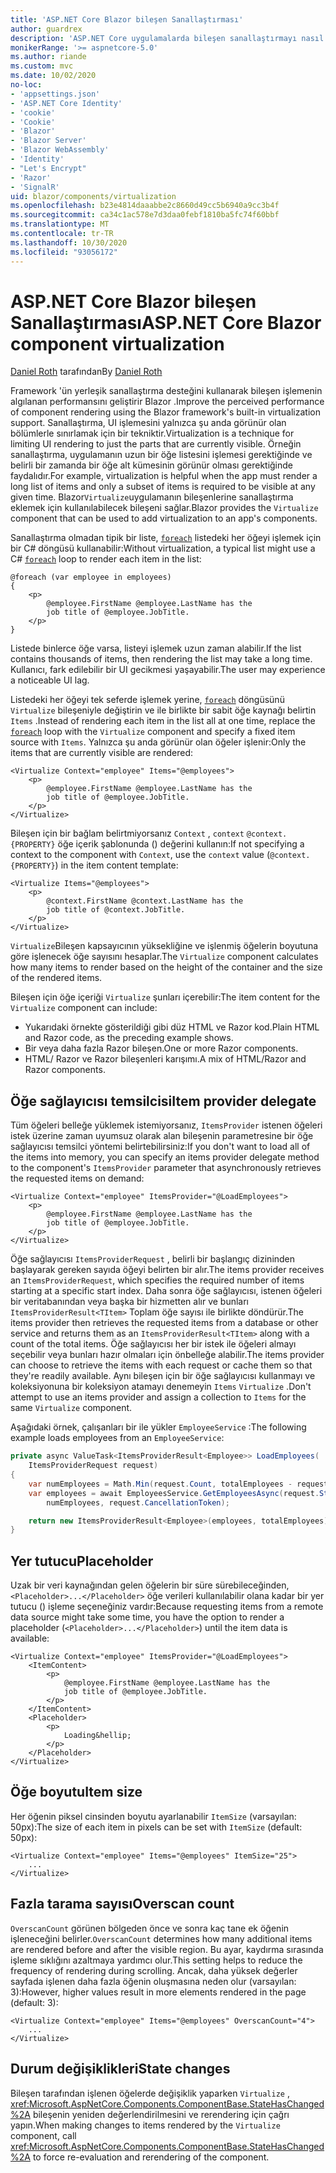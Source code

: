 ```yaml
---
title: 'ASP.NET Core Blazor bileşen Sanallaştırması'
author: guardrex
description: 'ASP.NET Core uygulamalarda bileşen sanallaştırmayı nasıl kullanacağınızı öğrenin Blazor .'
monikerRange: '>= aspnetcore-5.0'
ms.author: riande
ms.custom: mvc
ms.date: 10/02/2020
no-loc:
- 'appsettings.json'
- 'ASP.NET Core Identity'
- 'cookie'
- 'Cookie'
- 'Blazor'
- 'Blazor Server'
- 'Blazor WebAssembly'
- 'Identity'
- "Let's Encrypt"
- 'Razor'
- 'SignalR'
uid: blazor/components/virtualization
ms.openlocfilehash: b23e4814daaabbe2c8660d49cc5b6940a9cc3b4f
ms.sourcegitcommit: ca34c1ac578e7d3daa0febf1810ba5fc74f60bbf
ms.translationtype: MT
ms.contentlocale: tr-TR
ms.lasthandoff: 10/30/2020
ms.locfileid: "93056172"
---
```

# <a name="aspnet-core-no-locblazor-component-virtualization"></a><span data-ttu-id="49dd3-103">ASP.NET Core Blazor bileşen Sanallaştırması</span><span class="sxs-lookup"><span data-stu-id="49dd3-103">ASP.NET Core Blazor component virtualization</span></span>

<span data-ttu-id="49dd3-104">[Daniel Roth](https://github.com/danroth27) tarafından</span><span class="sxs-lookup"><span data-stu-id="49dd3-104">By [Daniel Roth](https://github.com/danroth27)</span></span>

<span data-ttu-id="49dd3-105">Framework 'ün yerleşik sanallaştırma desteğini kullanarak bileşen işlemenin algılanan performansını geliştirir Blazor .</span><span class="sxs-lookup"><span data-stu-id="49dd3-105">Improve the perceived performance of component rendering using the Blazor framework's built-in virtualization support.</span></span> <span data-ttu-id="49dd3-106">Sanallaştırma, UI işlemesini yalnızca şu anda görünür olan bölümlerle sınırlamak için bir tekniktir.</span><span class="sxs-lookup"><span data-stu-id="49dd3-106">Virtualization is a technique for limiting UI rendering to just the parts that are currently visible.</span></span> <span data-ttu-id="49dd3-107">Örneğin sanallaştırma, uygulamanın uzun bir öğe listesini işlemesi gerektiğinde ve belirli bir zamanda bir öğe alt kümesinin görünür olması gerektiğinde faydalıdır.</span><span class="sxs-lookup"><span data-stu-id="49dd3-107">For example, virtualization is helpful when the app must render a long list of items and only a subset of items is required to be visible at any given time.</span></span> <span data-ttu-id="49dd3-108">Blazor`Virtualize`uygulamanın bileşenlerine sanallaştırma eklemek için kullanılabilecek bileşeni sağlar.</span><span class="sxs-lookup"><span data-stu-id="49dd3-108">Blazor provides the `Virtualize` component that can be used to add virtualization to an app's components.</span></span>

<span data-ttu-id="49dd3-109">Sanallaştırma olmadan tipik bir liste, [`foreach`](/dotnet/csharp/language-reference/keywords/foreach-in) listedeki her öğeyi işlemek için bir C# döngüsü kullanabilir:</span><span class="sxs-lookup"><span data-stu-id="49dd3-109">Without virtualization, a typical list might use a C# [`foreach`](/dotnet/csharp/language-reference/keywords/foreach-in) loop to render each item in the list:</span></span>

```razor
@foreach (var employee in employees)
{
    <p>
        @employee.FirstName @employee.LastName has the 
        job title of @employee.JobTitle.
    </p>
}
```

<span data-ttu-id="49dd3-110">Listede binlerce öğe varsa, listeyi işlemek uzun zaman alabilir.</span><span class="sxs-lookup"><span data-stu-id="49dd3-110">If the list contains thousands of items, then rendering the list may take a long time.</span></span> <span data-ttu-id="49dd3-111">Kullanıcı, fark edilebilir bir UI gecikmesi yaşayabilir.</span><span class="sxs-lookup"><span data-stu-id="49dd3-111">The user may experience a noticeable UI lag.</span></span>

<span data-ttu-id="49dd3-112">Listedeki her öğeyi tek seferde işlemek yerine, [`foreach`](/dotnet/csharp/language-reference/keywords/foreach-in) döngüsünü `Virtualize` bileşeniyle değiştirin ve ile birlikte bir sabit öğe kaynağı belirtin `Items` .</span><span class="sxs-lookup"><span data-stu-id="49dd3-112">Instead of rendering each item in the list all at one time, replace the [`foreach`](/dotnet/csharp/language-reference/keywords/foreach-in) loop with the `Virtualize` component and specify a fixed item source with `Items`.</span></span> <span data-ttu-id="49dd3-113">Yalnızca şu anda görünür olan öğeler işlenir:</span><span class="sxs-lookup"><span data-stu-id="49dd3-113">Only the items that are currently visible are rendered:</span></span>

```razor
<Virtualize Context="employee" Items="@employees">
    <p>
        @employee.FirstName @employee.LastName has the 
        job title of @employee.JobTitle.
    </p>
</Virtualize>
```

<span data-ttu-id="49dd3-114">Bileşen için bir bağlam belirtmiyorsanız `Context` , `context` `@context.{PROPERTY}` öğe içerik şablonunda () değerini kullanın:</span><span class="sxs-lookup"><span data-stu-id="49dd3-114">If not specifying a context to the component with `Context`, use the `context` value (`@context.{PROPERTY}`) in the item content template:</span></span>

```razor
<Virtualize Items="@employees">
    <p>
        @context.FirstName @context.LastName has the 
        job title of @context.JobTitle.
    </p>
</Virtualize>
```

<span data-ttu-id="49dd3-115">`Virtualize`Bileşen kapsayıcının yüksekliğine ve işlenmiş öğelerin boyutuna göre işlenecek öğe sayısını hesaplar.</span><span class="sxs-lookup"><span data-stu-id="49dd3-115">The `Virtualize` component calculates how many items to render based on the height of the container and the size of the rendered items.</span></span>

<span data-ttu-id="49dd3-116">Bileşen için öğe içeriği `Virtualize` şunları içerebilir:</span><span class="sxs-lookup"><span data-stu-id="49dd3-116">The item content for the `Virtualize` component can include:</span></span>

* <span data-ttu-id="49dd3-117">Yukarıdaki örnekte gösterildiği gibi düz HTML ve Razor kod.</span><span class="sxs-lookup"><span data-stu-id="49dd3-117">Plain HTML and Razor code, as the preceding example shows.</span></span>
* <span data-ttu-id="49dd3-118">Bir veya daha fazla Razor bileşen.</span><span class="sxs-lookup"><span data-stu-id="49dd3-118">One or more Razor components.</span></span>
* <span data-ttu-id="49dd3-119">HTML/ Razor ve Razor bileşenleri karışımı.</span><span class="sxs-lookup"><span data-stu-id="49dd3-119">A mix of HTML/Razor and Razor components.</span></span>

## <a name="item-provider-delegate"></a><span data-ttu-id="49dd3-120">Öğe sağlayıcısı temsilcisi</span><span class="sxs-lookup"><span data-stu-id="49dd3-120">Item provider delegate</span></span>

<span data-ttu-id="49dd3-121">Tüm öğeleri belleğe yüklemek istemiyorsanız, `ItemsProvider` istenen öğeleri istek üzerine zaman uyumsuz olarak alan bileşenin parametresine bir öğe sağlayıcısı temsilci yöntemi belirtebilirsiniz:</span><span class="sxs-lookup"><span data-stu-id="49dd3-121">If you don't want to load all of the items into memory, you can specify an items provider delegate method to the component's `ItemsProvider` parameter that asynchronously retrieves the requested items on demand:</span></span>

```razor
<Virtualize Context="employee" ItemsProvider="@LoadEmployees">
    <p>
        @employee.FirstName @employee.LastName has the 
        job title of @employee.JobTitle.
    </p>
</Virtualize>
```

<span data-ttu-id="49dd3-122">Öğe sağlayıcısı `ItemsProviderRequest` , belirli bir başlangıç dizininden başlayarak gereken sayıda öğeyi belirten bir alır.</span><span class="sxs-lookup"><span data-stu-id="49dd3-122">The items provider receives an `ItemsProviderRequest`, which specifies the required number of items starting at a specific start index.</span></span> <span data-ttu-id="49dd3-123">Daha sonra öğe sağlayıcısı, istenen öğeleri bir veritabanından veya başka bir hizmetten alır ve bunları `ItemsProviderResult<TItem>` Toplam öğe sayısı ile birlikte döndürür.</span><span class="sxs-lookup"><span data-stu-id="49dd3-123">The items provider then retrieves the requested items from a database or other service and returns them as an `ItemsProviderResult<TItem>` along with a count of the total items.</span></span> <span data-ttu-id="49dd3-124">Öğe sağlayıcısı her bir istek ile öğeleri almayı seçebilir veya bunları hazır olmaları için önbelleğe alabilir.</span><span class="sxs-lookup"><span data-stu-id="49dd3-124">The items provider can choose to retrieve the items with each request or cache them so that they're readily available.</span></span> <span data-ttu-id="49dd3-125">Aynı bileşen için bir öğe sağlayıcısı kullanmayı ve koleksiyonuna bir koleksiyon atamayı denemeyin `Items` `Virtualize` .</span><span class="sxs-lookup"><span data-stu-id="49dd3-125">Don't attempt to use an items provider and assign a collection to `Items` for the same `Virtualize` component.</span></span>

<span data-ttu-id="49dd3-126">Aşağıdaki örnek, çalışanları bir ile yükler `EmployeeService` :</span><span class="sxs-lookup"><span data-stu-id="49dd3-126">The following example loads employees from an `EmployeeService`:</span></span>

```csharp
private async ValueTask<ItemsProviderResult<Employee>> LoadEmployees(
    ItemsProviderRequest request)
{
    var numEmployees = Math.Min(request.Count, totalEmployees - request.StartIndex);
    var employees = await EmployeesService.GetEmployeesAsync(request.StartIndex, 
        numEmployees, request.CancellationToken);

    return new ItemsProviderResult<Employee>(employees, totalEmployees);
}
```

## <a name="placeholder"></a><span data-ttu-id="49dd3-127">Yer tutucu</span><span class="sxs-lookup"><span data-stu-id="49dd3-127">Placeholder</span></span>

<span data-ttu-id="49dd3-128">Uzak bir veri kaynağından gelen öğelerin bir süre sürebileceğinden, `<Placeholder>...</Placeholder>` öğe verileri kullanılabilir olana kadar bir yer tutucu () işleme seçeneğiniz vardır:</span><span class="sxs-lookup"><span data-stu-id="49dd3-128">Because requesting items from a remote data source might take some time, you have the option to render a placeholder (`<Placeholder>...</Placeholder>`) until the item data is available:</span></span>

```razor
<Virtualize Context="employee" ItemsProvider="@LoadEmployees">
    <ItemContent>
        <p>
            @employee.FirstName @employee.LastName has the 
            job title of @employee.JobTitle.
        </p>
    </ItemContent>
    <Placeholder>
        <p>
            Loading&hellip;
        </p>
    </Placeholder>
</Virtualize>
```

## <a name="item-size"></a><span data-ttu-id="49dd3-129">Öğe boyutu</span><span class="sxs-lookup"><span data-stu-id="49dd3-129">Item size</span></span>

<span data-ttu-id="49dd3-130">Her öğenin piksel cinsinden boyutu ayarlanabilir `ItemSize` (varsayılan: 50px):</span><span class="sxs-lookup"><span data-stu-id="49dd3-130">The size of each item in pixels can be set with `ItemSize` (default: 50px):</span></span>

```razor
<Virtualize Context="employee" Items="@employees" ItemSize="25">
    ...
</Virtualize>
```

## <a name="overscan-count"></a><span data-ttu-id="49dd3-131">Fazla tarama sayısı</span><span class="sxs-lookup"><span data-stu-id="49dd3-131">Overscan count</span></span>

<span data-ttu-id="49dd3-132">`OverscanCount` görünen bölgeden önce ve sonra kaç tane ek öğenin işleneceğini belirler.</span><span class="sxs-lookup"><span data-stu-id="49dd3-132">`OverscanCount` determines how many additional items are rendered before and after the visible region.</span></span> <span data-ttu-id="49dd3-133">Bu ayar, kaydırma sırasında işleme sıklığını azaltmaya yardımcı olur.</span><span class="sxs-lookup"><span data-stu-id="49dd3-133">This setting helps to reduce the frequency of rendering during scrolling.</span></span> <span data-ttu-id="49dd3-134">Ancak, daha yüksek değerler sayfada işlenen daha fazla öğenin oluşmasına neden olur (varsayılan: 3):</span><span class="sxs-lookup"><span data-stu-id="49dd3-134">However, higher values result in more elements rendered in the page (default: 3):</span></span>

```razor
<Virtualize Context="employee" Items="@employees" OverscanCount="4">
    ...
</Virtualize>
```

## <a name="state-changes"></a><span data-ttu-id="49dd3-135">Durum değişiklikleri</span><span class="sxs-lookup"><span data-stu-id="49dd3-135">State changes</span></span>

<span data-ttu-id="49dd3-136">Bileşen tarafından işlenen öğelerde değişiklik yaparken `Virtualize` , <xref:Microsoft.AspNetCore.Components.ComponentBase.StateHasChanged%2A> bileşenin yeniden değerlendirilmesini ve rerendering için çağrı yapın.</span><span class="sxs-lookup"><span data-stu-id="49dd3-136">When making changes to items rendered by the `Virtualize` component, call <xref:Microsoft.AspNetCore.Components.ComponentBase.StateHasChanged%2A> to force re-evaluation and rerendering of the component.</span></span>
